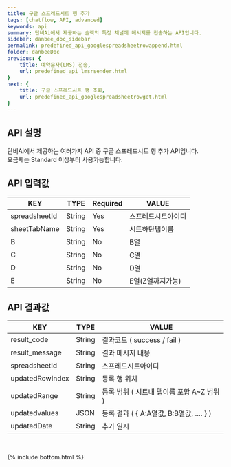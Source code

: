 ```yaml
---
title: 구글 스프레드시트 행 추가
tags: [chatflow, API, advanced]
keywords: api
summary: 단비Ai에서 제공하는 슬랙의 특정 채널에 메시지를 전송하는 API입니다.
sidebar: danbee_doc_sidebar
permalink: predefined_api_googlespreadsheetrowappend.html
folder: danbeeDoc
previous: {
    title: 예약문자(LMS) 전송,
    url: predefined_api_lmsrsender.html
}
next: {
    title: 구글 스프레드시트 행 조회,
    url: predefined_api_googlespreadsheetrowget.html
}
---
```


## API 설명

단비Ai에서 제공하는 여러가지 API 중 구글 스프레드시트 행 추가 API임니다. <br>
요금제는 Standard 이상부터 사용가능합니다. <br>

## API 입력값

| KEY | TYPE | Required | VALUE |
|--------|--------|--------|--------|
| spreadsheetId | String | Yes | 스프레드시트아이디 |
| sheetTabName | String | Yes | 시트하단탭이름 |
| B | String | No | B열 |
| C | String | No | C열 |
| D | String | No | D열 |
| E | String | No | E열(Z열까지가능) |

## API 결과값

| KEY | TYPE | VALUE |
|--------|--------|--------|
| result_code | String | 결과코드 ( success / fail ) |
| result_message | String | 결과 메시지 내용 |
| spreadsheetId | String | 스프레드시트아이디 |
| updatedRowIndex | String | 등록 행 위치 |
| updatedRange | String | 등록 범위 ( 시트내 탭이름 포함 A~Z 범위 ) |
| updatedvalues | JSON | 등록 결과 ( { A:A열값, B:B열값, .... } ) |
| updatedDate | String | 추가 일시 |


<br />


{% include bottom.html %}


